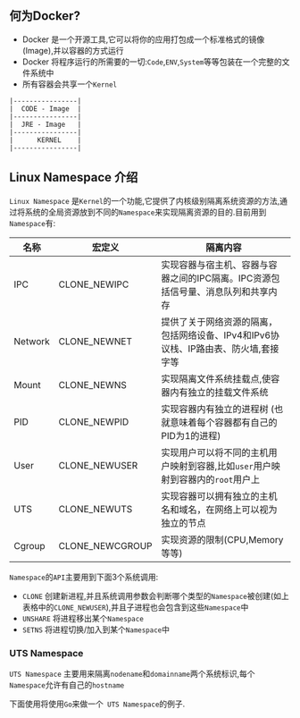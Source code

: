 ## 何为Docker?
* Docker 是一个开源工具,它可以将你的应用打包成一个标准格式的镜像(Image),并以容器的方式运行
* Docker 将程序运行的所需要的一切:`Code`,`ENV`,`System`等等包装在一个完整的文件系统中
* 所有容器会共享一个`Kernel`

```
|----------------|
|  CODE - Image  |
|----------------|
|  JRE - Image   |
|----------------|
|      KERNEL    |
|----------------|
```


## Linux Namespace 介绍

`Linux Namespace` 是`Kernel`的一个功能,它提供了内核级别隔离系统资源的方法,通过将系统的全局资源放到不同的`Namespace`来实现隔离资源的目的.目前用到`Namespace`有:

| 名称 | 宏定义 | 隔离内容 |
| ------ | ------ | ------ |
| IPC | CLONE_NEWIPC | 实现容器与宿主机、容器与容器之间的IPC隔离。IPC资源包括信号量、消息队列和共享内存 |
| Network | CLONE_NEWNET | 提供了关于网络资源的隔离，包括网络设备、IPv4和IPv6协议栈、IP路由表、防火墙,套接字等 |
| Mount |CLONE_NEWNS | 实现隔离文件系统挂载点,使容器内有独立的挂载文件系统 |
| PID | CLONE_NEWPID | 实现容器内有独立的进程树 (也就意味着每个容器都有自己的PID为1的进程) |
| User | CLONE_NEWUSER | 实现用户可以将不同的主机用户映射到容器,比如`user`用户映射到容器内的`root`用户上
| UTS | CLONE_NEWUTS | 实现容器可以拥有独立的主机名和域名，在网络上可以视为独立的节点 |
| Cgroup | CLONE_NEWCGROUP | 实现资源的限制(CPU,Memory等等)

`Namespace`的`API`主要用到下面3个系统调用:
* `CLONE` 创建新进程,并且系统调用参数会判断哪个类型的`Namespace`被创建(如上表格中的`CLONE_NEWUSER`),并且子进程也会包含到这些`Namespace`中
* `UNSHARE` 将进程移出某个`Namespace`
* `SETNS` 将进程切换/加入到某个`Namespace`中


### UTS Namespace
`UTS Namespace` 主要用来隔离`nodename`和`domainname`两个系统标识,每个`Namespace`允许有自己的`hostname`

下面使用将使用`Go`来做一个` UTS Namespace`的例子.

```Go

```